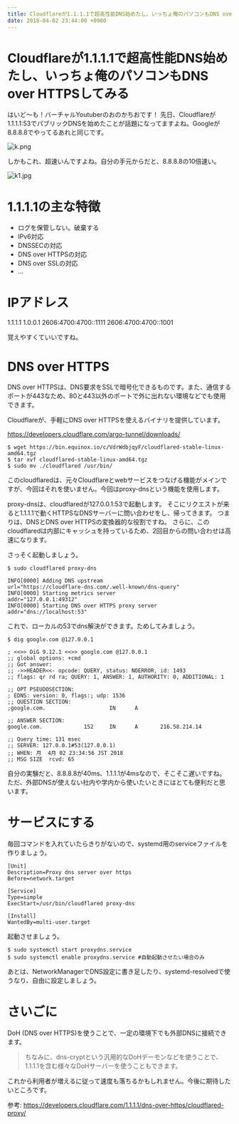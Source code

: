 ```yaml
---
title: Cloudflareが1.1.1.1で超高性能DNS始めたし、いっちょ俺のパソコンもDNS over HTTPSしてみる
date: 2018-04-02 23:44:00 +0900
---
```


# Cloudflareが1.1.1.1で超高性能DNS始めたし、いっちょ俺のパソコンもDNS over HTTPSしてみる

はいど〜も！バーチャルYoutuberのおのかちおです！
先日、Cloudflareが1.1.1.1:53でパブリックDNSを始めたことが話題になってますよね。Googleが8.8.8.8でやってるあれと同じです。

![k.png](https://qiita-image-store.s3.amazonaws.com/0/154157/9b498681-c9b9-5adc-39e4-bd87c946f78e.png)

しかもこれ、超速いんですよね。自分の手元からだと、8.8.8.8の10倍速い。

![k1.jpg](https://qiita-image-store.s3.amazonaws.com/0/154157/01afb9ed-5f4b-bf37-33ec-d5f0b2b125a1.jpeg)


# 1.1.1.1の主な特徴

- ログを保管しない。破棄する
- IPv6対応
- DNSSECの対応
- DNS over HTTPSの対応
- DNS over SSLの対応
- …

# IPアドレス

1.1.1.1
1.0.0.1
2606:4700:4700::1111
2606:4700:4700::1001

覚えやすくていいですね。

# DNS over HTTPS

DNS over HTTPSは、DNS要求をSSLで暗号化できるものです。また、通信するポートが443なため、80と443以外のポートで外に出れない環境などでも使用できます。

Cloudflareが、手軽にDNS over HTTPSを使えるバイナリを提供しています。

https://developers.cloudflare.com/argo-tunnel/downloads/

```
$ wget https://bin.equinox.io/c/VdrWdbjqyF/cloudflared-stable-linux-amd64.tgz
$ tar xvf cloudflared-stable-linux-amd64.tgz
$ sudo mv ./cloudflared /usr/bin/
```

このcloudflaredは、元々Cloudflareとwebサービスをつなげる機能がメインですが、今回はそれを使いません。今回はproxy-dnsという機能を使用します。

proxy-dnsは、cloudflaredが127.0.0.1:53で起動します。
そこにリクエストが来ると1.1.1.1で動くHTTPSなDNSサーバーに問い合わせをし、帰ってきます。
つまりは、DNSとDNS over HTTPSの変換器的な役割ですね。
さらに、このcloudflaredは内部にキャッシュを持っているため、2回目からの問い合わせは高速になります。

さっそく起動しましょう。

```
$ sudo cloudflared proxy-dns

INFO[0000] Adding DNS upstream                           url="https://cloudflare-dns.com/.well-known/dns-query"
INFO[0000] Starting metrics server                       addr="127.0.0.1:49312"
INFO[0000] Starting DNS over HTTPS proxy server          addr="dns://localhost:53"
```

これで、ローカルの53でdns解決ができます。ためしてみましょう。

```
$ dig google.com @127.0.0.1

; <<>> DiG 9.12.1 <<>> google.com @127.0.0.1
;; global options: +cmd
;; Got answer:
;; ->>HEADER<<- opcode: QUERY, status: NOERROR, id: 1493
;; flags: qr rd ra; QUERY: 1, ANSWER: 1, AUTHORITY: 0, ADDITIONAL: 1

;; OPT PSEUDOSECTION:
; EDNS: version: 0, flags:; udp: 1536
;; QUESTION SECTION:
;google.com.                    IN      A

;; ANSWER SECTION:
google.com.             152     IN      A       216.58.214.14

;; Query time: 131 msec
;; SERVER: 127.0.0.1#53(127.0.0.1)
;; WHEN: 月  4月 02 23:34:56 JST 2018
;; MSG SIZE  rcvd: 65

```

自分の実験だと、8.8.8.8が40ms、1.1.1.1が4msなので、そこそこ遅いですね。
ただ、外部DNSが使えない社内や学内から使いたいときにはとても便利だと思います。

# サービスにする

毎回コマンドを入れていたらきりがないので、systemd用のserviceファイルを作りましょう。

```ini:/etc/systemd/system/proxydns.service
[Unit]
Description=Proxy dns server over https
Before=network.target

[Service]
Type=simple
ExecStart=/usr/bin/cloudflared proxy-dns

[Install]
WantedBy=multi-user.target
```

起動させましょう。

```
$ sudo systemctl start proxydns.service
$ sudo systemctl enable proxydns.service #自動起動させたい場合のみ
```

あとは、NetworkManagerでDNS設定に書き足したり、systemd-resolvedで使うなり、自由に設定しましょう。

# さいごに

DoH (DNS over HTTPS)を使うことで、一定の環境下でも外部DNSに接続できます。
> ちなみに、dns-cryptという汎用的なDoHデーモンなどを使うことで、1.1.1.1を含む様々なDoHサーバーを使うこともできます。

これから利用者が増えるに従って速度も落ちるかもしれません。今後に期待したいところです。

参考: https://developers.cloudflare.com/1.1.1.1/dns-over-https/cloudflared-proxy/
